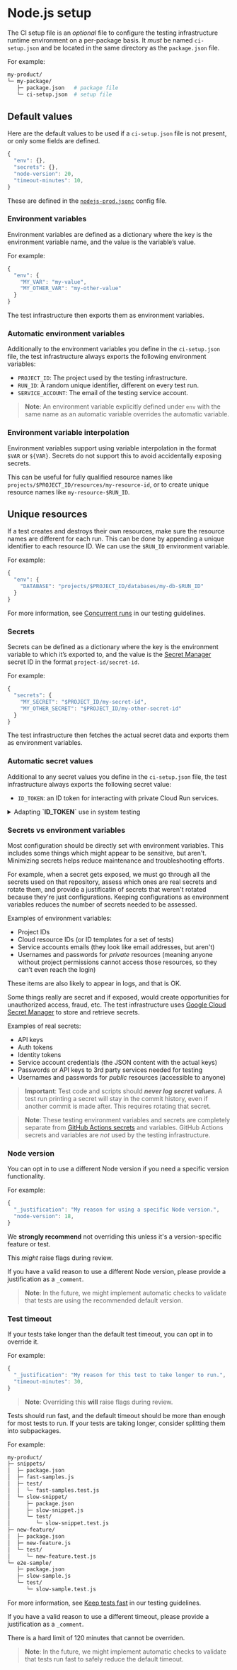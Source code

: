 # Node.js setup

The CI setup file is an _optional_ file to configure the testing infrastructure runtime environment on a per-package basis.
It _must_ be named `ci-setup.json` and be located in the same directory as the `package.json` file.

For example:

```sh
my-product/
└─ my-package/
   ├─ package.json   # package file
   └─ ci-setup.json  # setup file
```

## Default values

Here are the default values to be used if a `ci-setup.json` file is not present, or only some fields are defined.

```js
{
  "env": {},
  "secrets": {},
  "node-version": 20,
  "timeout-minutes": 10,
}
```

These are defined in the [`nodejs-prod.jsonc`](nodejs-prod.jsonc) config file.

### Environment variables

Environment variables are defined as a dictionary where the key is the environment variable name, and the value is the variable’s value.

For example:

```js
{
  "env": {
    "MY_VAR": "my-value",
    "MY_OTHER_VAR": "my-other-value"
  }
}
```

The test infrastructure then exports them as environment variables.

### Automatic environment variables

Additionally to the environment variables you define in the `ci-setup.json` file, the test infrastructure always exports the following environment variables:

- `PROJECT_ID`: The project used by the testing infrastructure.
- `RUN_ID`: A random unique identifier, different on every test run.
- `SERVICE_ACCOUNT`: The email of the testing service account.

> **Note**: An environment variable explicitly defined under `env` with the same name as an automatic variable overrides the automatic variable.

### Environment variable interpolation

Environment variables support using variable interpolation in the format `$VAR` or `${VAR}`.
Secrets do not support this to avoid accidentally exposing secrets.

This can be useful for fully qualified resource names like `projects/$PROJECT_ID/resources/my-resource-id`, or to create unique resource names like `my-resource-$RUN_ID`.

## Unique resources

If a test creates and destroys their own resources, make sure the resource names are different for each run.
This can be done by appending a unique identifier to each resource ID. We can use the `$RUN_ID` environment variable.

For example:

```js
{
  "env": {
    "DATABASE": "projects/$PROJECT_ID/databases/my-db-$RUN_ID"
  }
}
```

For more information, see
[Concurrent runs](https://github.com/GoogleCloudPlatform/cloud-samples-tools/blob/main/docs/testing-guidelines.md#concurrent-runs)
in our testing guidelines.

### Secrets

Secrets can be defined as a dictionary where the key is the environment variable to which it’s exported to, and the value is the
[Secret Manager](https://cloud.google.com/security/products/secret-manager)
secret ID in the format `project-id/secret-id`.

For example:

```js
{
  "secrets": {
    "MY_SECRET": "$PROJECT_ID/my-secret-id",
    "MY_OTHER_SECRET": "$PROJECT_ID/my-other-secret-id"
  }
}
```

The test infrastructure then fetches the actual secret data and exports them as environment variables.

### Automatic secret values

Additional to any secret values you define in the `ci-setup.json` file, the test infrastructure always exports the following secret value:

- `ID_TOKEN`: an ID token for interacting with private Cloud Run services.


<details>
<summary>
Adapting <b>`ID_TOKEN`</b> use in system testing
</summary>

Due to organization policies, Cloud Run services cannot be deployed with public
access. This means authentication is required in order to perform integration
testing. We do this by using ID Tokens (JWT) provided by [Google GitHub Actions
Auth](https://github.com/google-github-actions/auth/blob/main/docs/EXAMPLES.md#generating-an-id-token-jwt).

By default, the audience of a Cloud Run service is [the full URL of the service
itself](https://cloud.google.com/run/docs/configuring/custom-audiences#:~:text=By%20convention%2C%20the%20audience%20is).
Since we cannot know all the URLs for all samples ahead of time (since unique
IDs are in use), we instead define a custom audience in the GitHub Action, then
apply that as an additional audience to all Cloud Run services.

To use this method, some changes are required:

1. As part of testing setup, add a step to customize the Cloud Run service to have the custom audience `https://action.test/`

    ```shell
    gcloud run services deploy ${_SERVICE} \
      ... \
      --add-custom-audiences="https://action.test/" 
    ```

1. Use the environment variable ID_TOKEN in any Authorization: Bearer calls.

	 For example, a curl command:

    ```shell
    # ❌ Previous version: calls gcloud
    curl -H "Authorization: Bearer $(gcloud auth print-identity-token)" https://my-service-hash.a.run.app

    # ✅ New version: uses environment variable
    curl -H "Authorization: Bearer ${ID_TOKEN}" https://my-service-hash.a.run.app
    ```

    For example, a Node.JS script:

    ```javascript
    // ❌ Previous version: auth.getIdTokenClient()
    const client = await auth.getIdTokenClient(BASE_URL);
    const clientHeaders = await client.getRequestHeaders();
    ID_TOKEN = clientHeaders['Authorization'].trim();
    if (!ID_TOKEN) throw Error('Unable to acquire an ID token.');

    // ✅ New version: uses environment variable
    {ID_TOKEN} = process.env;
    if (!ID_TOKEN) throw Error('"ID_TOKEN" not found in environment variables.');
    ```

</details>

### Secrets vs environment variables

Most configuration should be directly set with environment variables.
This includes some things which might appear to be sensitive, but aren't.
Minimizing secrets helps reduce maintenance and troubleshooting efforts.

For example, when a secret gets exposed, we must go through all the secrets used on that repository, assess which ones are real secrets and rotate them, and provide a justificatin of secrets that weren't rotated because they're just configurations.
Keeping configurations as environment variables reduces the number of secrets needed to be assessed.

Examples of environment variables:

- Project IDs
- Cloud resource IDs (or ID templates for a set of tests)
- Service accounts emails (they look like email addresses, but aren't)
- Usernames and passwords for _private_ resources (meaning anyone without project permissions cannot access those resources, so they can’t even reach the login)

These items are also likely to appear in logs, and that is OK.

Some things really are secret and if exposed, would create opportunities for unauthorized access, fraud, etc.
The test infrastructure uses [Google Cloud Secret Manager](https://cloud.google.com/security/products/secret-manager) to store and retrieve secrets.

Examples of real secrets:

- API keys
- Auth tokens
- Identity tokens
- Service account credentials (the JSON content with the actual keys)
- Passwords or API keys to 3rd party services needed for testing
- Usernames and passwords for _public_ resources (accessible to anyone)

> **Important**: Test code and scripts should _**never log secret values**_.
> A test run printing a secret will stay in the commit history, even if another commit is made after.
> This requires rotating that secret.

> **Note**: These testing environment variables and secrets are completely separate from [GitHub Actions secrets](https://docs.github.com/en/actions/security-for-github-actions/security-guides/using-secrets-in-github-actions) and variables.
> GitHub Actions secrets and variables are _not_ used by the testing infrastructure.

### Node version

You can opt in to use a different Node version if you need a specific version functionality.

For example:

```js
{
  "_justification": "My reason for using a specific Node version.",
  "node-version": 18,
}
```

We **strongly recommend** not overriding this unless it's a version-specific feature or test.

This _might_ raise flags during review.

If you have a valid reason to use a different Node version, please provide a justification as a `_comment`.

> **Note**: In the future, we might implement automatic checks to validate that tests are using the recommended default version.

### Test timeout

If your tests take longer than the default test timeout, you can opt in to override it.

For example:

```js
{
  "_justification": "My reason for this test to take longer to run.",
  "timeout-minutes": 30,
}
```

> **Note**: Overriding this **will** raise flags during review.

Tests should run fast, and the default timeout should be more than enough for most tests to run.
If your tests are taking longer, consider splitting them into subpackages.

For example:

```sh
my-product/
├─ snippets/
│  ├─ package.json
│  ├─ fast-samples.js
│  ├─ test/
│  │  └─ fast-samples.test.js
│  └─ slow-snippet/
│     ├─ package.json
│     ├─ slow-snippet.js
│     └─ test/
│        └─ slow-snippet.test.js
├─ new-feature/
│  ├─ package.json
│  ├─ new-feature.js
│  └─ test/
│     └─ new-feature.test.js
└─ e2e-sample/
   ├─ package.json
   ├─ slow-sample.js
   └─ test/
      └─ slow-sample.test.js
```

For more information, see
[Keep tests fast](https://github.com/GoogleCloudPlatform/cloud-samples-tools/blob/main/docs/testing-guidelines.md#keep-tests-fast)
in our testing guidelines.

If you have a valid reason to use a different timeout, please provide a justification as a `_comment`.

There is a hard limit of 120 minutes that cannot be overriden.

> **Note**: In the future, we might implement automatic checks to validate that tests run fast to safely reduce the default timeout.
